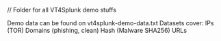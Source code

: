 // Folder for all VT4Splunk demo stuffs

Demo data can be found on vt4splunk-demo-data.txt
Datasets cover: 
IPs (TOR) 
Domains (phishing, clean)
Hash (Malware SHA256)
URLs